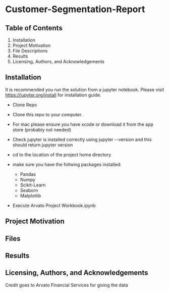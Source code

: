 # Customer-Segmentation-Report

## Table of Contents

1. Installation
2. Project Motivation
3. File Descriptions
4. Results
5. Licensing, Authors, and Acknowledgements



## Installation
It is recommended you run the solution from a jupyter notebook. Please visit https://jupyter.org/install for installation guide.

* Clone Repo
* Clone this repo to your computer.
* For mac please ensure you have xcode or download it from the app store (probably not needed)
* Check jupyter is installed correctly using jupyter --version and this should return jupyter version
* cd to the location of the project home directory
* make sure you have the follwing packages installed:

  - Pandas
  - Numpy
  - Scikit-Learn
  - Seaborn
  - Matplotlib
  
* Execute Arvato Project Workbook.ipynb

## Project Motivation


## Files


## Results


## Licensing, Authors, and Acknowledgements
Credit goes to Arvato Financial Services for giving the data 
